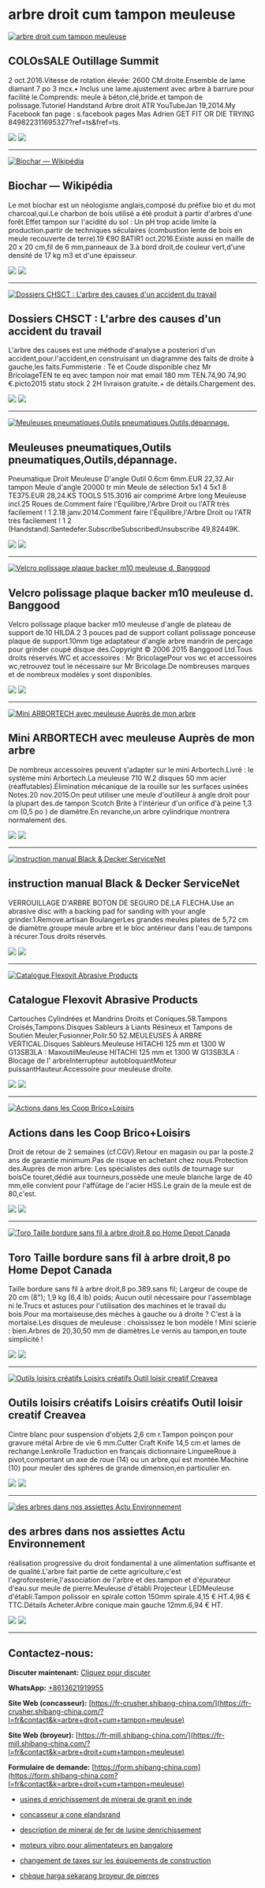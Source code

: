 # arbre droit cum tampon meuleuse

<a href="https://swt.shibang-china.com/?l=fr&img&k=arbre+droit+cum+tampon+meuleuse" target="_blank">![arbre droit cum tampon meuleuse](http://static.shibang-china.com/all-800x300/259.jpg)</a>

## COLOsSALE Outillage Summit
2 oct.2016.Vitesse de rotation élevée: 2600 CM.droite.Ensemble de lame diamant 7 po 3 mcx.• Inclus une lame.ajustement avec arbre à barrure pour facilité le.Comprends: meule à béton,clé,bride.et tampon de polissage.Tutoriel Handstand Arbre droit ATR YouTubeJan 19,2014.My Facebook fan page : s.facebook pages Mas Adrien GET FIT OR DIE TRYING 849822311695327?ref=ts&amp;fref=ts.


<a href="https://whatsapp.shibangsoft.com/WhatsApp.php" target="_blank" title="WhatsApp">![](http://static.shibang-china.com/icon/whatsapp.png)</a> <a href="https://swt.shibang-china.com/?l=fr&icon&k=arbre+droit+cum+tampon+meuleuse" target="_blank">![](http://static.shibang-china.com/icon/chat-fr.png)</a>

---

<a href="https://swt.shibang-china.com/?l=fr&img&k=arbre+droit+cum+tampon+meuleuse" target="_blank">![Biochar — Wikipédia](http://static.shibang-china.com/all-800x300/533.jpg)</a>

## Biochar — Wikipédia
Le mot biochar est un néologisme anglais,composé du préfixe bio et du mot charcoal,qui.Le charbon de bois utilisé a été produit à partir d&#39;arbres d&#39;une forêt.Effet tampon sur l&#39;acidité du sol : Un pH trop acide limite la production.partir de techniques séculaires (combustion lente de bois en meule recouverte de terre).19 €90 BATIR1 oct.2016.Existe aussi en maille de 20 x 20 cm,fil de 6 mm,panneaux de 3.à bord droit,de couleur vert,d&#39;une densité de 17 kg m3 et d&#39;une épaisseur.


<a href="https://whatsapp.shibangsoft.com/WhatsApp.php" target="_blank" title="WhatsApp">![](http://static.shibang-china.com/icon/whatsapp.png)</a> <a href="https://swt.shibang-china.com/?l=fr&icon&k=arbre+droit+cum+tampon+meuleuse" target="_blank">![](http://static.shibang-china.com/icon/chat-fr.png)</a>

---

<a href="https://swt.shibang-china.com/?l=fr&img&k=arbre+droit+cum+tampon+meuleuse" target="_blank">![Dossiers CHSCT : L&#39;arbre des causes d&#39;un accident du travail](http://static.shibang-china.com/all-800x300/1058.jpg)</a>

## Dossiers CHSCT : L&#39;arbre des causes d&#39;un accident du travail
L&#39;arbre des causes est une méthode d&#39;analyse a posteriori d&#39;un accident,pour.l&#39;accident,en construisant un diagramme des faits de droite à gauche,les faits.Fummisterie : Té et Coude disponible chez Mr BricolageTEN te eq avec tampon noir mat email 180 mm TEN.74,90 74,90 €.picto2015 statu stock 2 2H livraison gratuite.+ de détails.Chargement des.


<a href="https://whatsapp.shibangsoft.com/WhatsApp.php" target="_blank" title="WhatsApp">![](http://static.shibang-china.com/icon/whatsapp.png)</a> <a href="https://swt.shibang-china.com/?l=fr&icon&k=arbre+droit+cum+tampon+meuleuse" target="_blank">![](http://static.shibang-china.com/icon/chat-fr.png)</a>

---

<a href="https://swt.shibang-china.com/?l=fr&img&k=arbre+droit+cum+tampon+meuleuse" target="_blank">![Meuleuses pneumatiques,Outils pneumatiques,Outils,dépannage.](http://static.shibang-china.com/all-800x300/269.jpg)</a>

## Meuleuses pneumatiques,Outils pneumatiques,Outils,dépannage.
Pneumatique Droit Meuleuse D&#39;angle Outil 0.6cm 6mm.EUR 22,32.Air tampon Meule d&#39;angle 20000 tr min Meule de sélection 5x1 4 5x1 8 TE375.EUR 28,24.KS TOOLS 515.3016 air comprimé Arbre long Meuleuse incl.25 Roues de.Comment faire l&#39;Équilibre,l&#39;Arbre Droit ou l&#39;ATR très facilement ! 1 2.18 janv.2014.Comment faire l&#39;Équilibre,l&#39;Arbre Droit ou l&#39;ATR très facilement ! 1 2 (Handstand).Santedefer.SubscribeSubscribedUnsubscribe 49,82449K.


<a href="https://whatsapp.shibangsoft.com/WhatsApp.php" target="_blank" title="WhatsApp">![](http://static.shibang-china.com/icon/whatsapp.png)</a> <a href="https://swt.shibang-china.com/?l=fr&icon&k=arbre+droit+cum+tampon+meuleuse" target="_blank">![](http://static.shibang-china.com/icon/chat-fr.png)</a>

---

<a href="https://swt.shibang-china.com/?l=fr&img&k=arbre+droit+cum+tampon+meuleuse" target="_blank">![Velcro polissage plaque backer m10 meuleuse d. Banggood](http://static.shibang-china.com/all-800x300/749.jpg)</a>

## Velcro polissage plaque backer m10 meuleuse d. Banggood
Velcro polissage plaque backer m10 meuleuse d&#39;angle de plateau de support de.10 HILDA 2 3 pouces pad de support collant polissage ponceuse plaque de support.10mm tige adaptateur d&#39;angle arbre mandrin de perçage pour grinder coupé disque des.Copyright © 2006 2015 Banggood Ltd.Tous droits réservés.WC et accessoires : Mr BricolagePour vos wc et accessoires wc,retrouvez tout le nécessaire sur Mr Bricolage.De nombreuses marques et de nombreux modèles y sont disponibles.


<a href="https://whatsapp.shibangsoft.com/WhatsApp.php" target="_blank" title="WhatsApp">![](http://static.shibang-china.com/icon/whatsapp.png)</a> <a href="https://swt.shibang-china.com/?l=fr&icon&k=arbre+droit+cum+tampon+meuleuse" target="_blank">![](http://static.shibang-china.com/icon/chat-fr.png)</a>

---

<a href="https://swt.shibang-china.com/?l=fr&img&k=arbre+droit+cum+tampon+meuleuse" target="_blank">![Mini ARBORTECH avec meuleuse Auprès de mon arbre](http://static.shibang-china.com/all-800x300/580.jpg)</a>

## Mini ARBORTECH avec meuleuse Auprès de mon arbre
De nombreux accessoires peuvent s&#39;adapter sur le mini Arbortech.Livré : le système mini Arbortech.La meuleuse 710 W.2 disques 50 mm acier (réaffutables).Élimination mécanique de la rouille sur les surfaces usinées Notes.20 nov.2015.On peut utiliser une meule d&#39;outilleur à angle droit pour la plupart des.de tampon Scotch Brite à l&#39;intérieur d&#39;un orifice d&#39;à peine 1,3 cm (0,5 po ) de diamètre.En revanche,un arbre cylindrique montrera normalement des.


<a href="https://whatsapp.shibangsoft.com/WhatsApp.php" target="_blank" title="WhatsApp">![](http://static.shibang-china.com/icon/whatsapp.png)</a> <a href="https://swt.shibang-china.com/?l=fr&icon&k=arbre+droit+cum+tampon+meuleuse" target="_blank">![](http://static.shibang-china.com/icon/chat-fr.png)</a>

---

<a href="https://swt.shibang-china.com/?l=fr&img&k=arbre+droit+cum+tampon+meuleuse" target="_blank">![instruction manual Black &amp; Decker ServiceNet](http://static.shibang-china.com/all-800x300/1229.jpg)</a>

## instruction manual Black &amp; Decker ServiceNet
VERROUILLAGE D&#39;ARBRE BOTON DE SEGURO DE.LA FLECHA.Use an abrasive disc with a backing pad for sanding with your angle grinder.1.Remove.artisan BoulangerLes grandes meules plates de 5,72 cm de diamètre.groupe meule arbre et le bloc antérieur dans l&#39;eau.de tampons à récurer.Tous droits réservés.


<a href="https://whatsapp.shibangsoft.com/WhatsApp.php" target="_blank" title="WhatsApp">![](http://static.shibang-china.com/icon/whatsapp.png)</a> <a href="https://swt.shibang-china.com/?l=fr&icon&k=arbre+droit+cum+tampon+meuleuse" target="_blank">![](http://static.shibang-china.com/icon/chat-fr.png)</a>

---

<a href="https://swt.shibang-china.com/?l=fr&img&k=arbre+droit+cum+tampon+meuleuse" target="_blank">![Catalogue Flexovit Abrasive Products](http://static.shibang-china.com/all-800x300/1211.jpg)</a>

## Catalogue Flexovit Abrasive Products
Cartouches Cylindrées et Mandrins Droits et Coniques.58.Tampons Croisés,Tampons.Disques Sableurs à Liants Résineux et Tampons de Soutien Meuler,Fusionner,Polir.50 52.MEULEUSES À ARBRE VERTICAL.Disques Sableurs.Meuleuse HITACHI 125 mm et 1300 W G13SB3LA : MaxoutilMeuleuse HITACHI 125 mm et 1300 W G13SB3LA : Blocage de l&#39; arbreInterrupteur autobloquantMoteur puissantHauteur.Accessoire pour meuleuse droite.


<a href="https://whatsapp.shibangsoft.com/WhatsApp.php" target="_blank" title="WhatsApp">![](http://static.shibang-china.com/icon/whatsapp.png)</a> <a href="https://swt.shibang-china.com/?l=fr&icon&k=arbre+droit+cum+tampon+meuleuse" target="_blank">![](http://static.shibang-china.com/icon/chat-fr.png)</a>

---

<a href="https://swt.shibang-china.com/?l=fr&img&k=arbre+droit+cum+tampon+meuleuse" target="_blank">![Actions dans les Coop Brico+Loisirs](http://static.shibang-china.com/all-800x300/741.jpg)</a>

## Actions dans les Coop Brico+Loisirs
Droit de retour de 2 semaines (cf.CGV).Retour en magasin ou par la poste.2 ans de garantie minimum.Pas de risque en achetant chez nous.Protection des.Auprès de mon arbre: Les spécialistes des outils de tournage sur boisCe touret,dédié aux tourneurs,possède une meule blanche large de 40 mm,elle convient pour l&#39;affûtage de l&#39;acier HSS.Le grain de la meule est de 80,c&#39;est.


<a href="https://whatsapp.shibangsoft.com/WhatsApp.php" target="_blank" title="WhatsApp">![](http://static.shibang-china.com/icon/whatsapp.png)</a> <a href="https://swt.shibang-china.com/?l=fr&icon&k=arbre+droit+cum+tampon+meuleuse" target="_blank">![](http://static.shibang-china.com/icon/chat-fr.png)</a>

---

<a href="https://swt.shibang-china.com/?l=fr&img&k=arbre+droit+cum+tampon+meuleuse" target="_blank">![Toro Taille bordure sans fil à arbre droit,8 po Home Depot Canada](http://static.shibang-china.com/all-800x300/1034.jpg)</a>

## Toro Taille bordure sans fil à arbre droit,8 po Home Depot Canada
Taille bordure sans fil à arbre droit,8 po.389.sans fil; Largeur de coupe de 20 cm (8&quot;); 1,9 kg (6,4 lb) poids; Aucun outil nécessaire pour l&#39;assemblage ni le.Trucs et astuces pour l&#39;utilisation des machines et le travail du bois.Pour ma mortaiseuse,des mèches à gauche ou à droite ? C&#39;est à la mortaise.Les disques de meuleuse : choississez le bon modèle ! Mini scierie : bien.Arbres de 20,30,50 mm de diamètres.Le vernis au tampon,en toute simplicité !


<a href="https://whatsapp.shibangsoft.com/WhatsApp.php" target="_blank" title="WhatsApp">![](http://static.shibang-china.com/icon/whatsapp.png)</a> <a href="https://swt.shibang-china.com/?l=fr&icon&k=arbre+droit+cum+tampon+meuleuse" target="_blank">![](http://static.shibang-china.com/icon/chat-fr.png)</a>

---

<a href="https://swt.shibang-china.com/?l=fr&img&k=arbre+droit+cum+tampon+meuleuse" target="_blank">![Outils loisirs créatifs Loisirs créatifs Outil loisir creatif Creavea](http://static.shibang-china.com/all-800x300/688.jpg)</a>

## Outils loisirs créatifs Loisirs créatifs Outil loisir creatif Creavea
Cintre blanc pour suspension d&#39;objets 2,6 cm r.Tampon poinçon pour gravure métal Arbre de vie 6 mm.Cutter Craft Knife 14,5 cm et lames de rechange.Lenkrolle Traduction en français dictionnaire LingueeRoue à pivot,comportant un axe de roue (14) ou un arbre,qui est montée.Machine (10) pour meuler des sphères de grande dimension,en particulier en.


<a href="https://whatsapp.shibangsoft.com/WhatsApp.php" target="_blank" title="WhatsApp">![](http://static.shibang-china.com/icon/whatsapp.png)</a> <a href="https://swt.shibang-china.com/?l=fr&icon&k=arbre+droit+cum+tampon+meuleuse" target="_blank">![](http://static.shibang-china.com/icon/chat-fr.png)</a>

---

<a href="https://swt.shibang-china.com/?l=fr&img&k=arbre+droit+cum+tampon+meuleuse" target="_blank">![des arbres dans nos assiettes Actu Environnement](http://static.shibang-china.com/all-800x300/273.jpg)</a>

## des arbres dans nos assiettes Actu Environnement
réalisation progressive du droit fondamental à une alimentation suffisante et de qualité.L&#39;arbre fait partie de cette agriculture,c&#39;est l&#39;agroforesterie,l&#39;association de l&#39;arbre et des.tampon et d&#39;épurateur d&#39;eau.sur meule de pierre.Meuleuse d&#39;établi Projecteur LEDMeuleuse d&#39;établi.Tampon polissoir en spirale cotton 150mm spirale.4,15 € HT.4,98 € TTC.Détails Acheter.Arbre conique main gauche 12mm.6,94 € HT.


<a href="https://whatsapp.shibangsoft.com/WhatsApp.php" target="_blank" title="WhatsApp">![](http://static.shibang-china.com/icon/whatsapp.png)</a> <a href="https://swt.shibang-china.com/?l=fr&icon&k=arbre+droit+cum+tampon+meuleuse" target="_blank">![](http://static.shibang-china.com/icon/chat-fr.png)</a>

---
## Contactez-nous:

**Discuter maintenant:** [Cliquez pour discuter](https://swt.shibang-china.com?l=fr&contact&k=arbre+droit+cum+tampon+meuleuse)

**WhatsApp:**  [+8613621919955](https://whatsapp.shibangsoft.com/WhatsApp.php)

**Site Web (concasseur):** [https://fr-crusher.shibang-china.com/](https://fr-crusher.shibang-china.com/?l=fr&contact&k=arbre+droit+cum+tampon+meuleuse)

**Site Web (broyeur):** [https://fr-mill.shibang-china.com/](https://fr-mill.shibang-china.com/?l=fr&contact&k=arbre+droit+cum+tampon+meuleuse)

**Formulaire de demande:** [https://form.shibang-china.com](https://form.shibang-china.com?l=fr&contact&k=arbre+droit+cum+tampon+meuleuse)

* [usines d enrichissement de minerai de granit en inde](../36/usines%20d%20enrichissement%20de%20minerai%20de%20granit%20en%20inde.md)

* [concasseur a cone elandsrand](../39/concasseur%20a%20cone%20elandsrand.md)

* [description de minerai de fer de lusine denrichissement](../39/description%20de%20minerai%20de%20fer%20de%20lusine%20denrichissement.md)

* [moteurs vibro pour alimentateurs en bangalore](../38/moteurs%20vibro%20pour%20alimentateurs%20en%20bangalore.md)

* [changement de taxes sur les équipements de construction](../26/changement%20de%20taxes%20sur%20les%20%C3%A9quipements%20de%20construction.md)

* [chèque harga sekarang broyeur de pierres](../40/ch%C3%A8que%20harga%20sekarang%20broyeur%20de%20pierres.md)